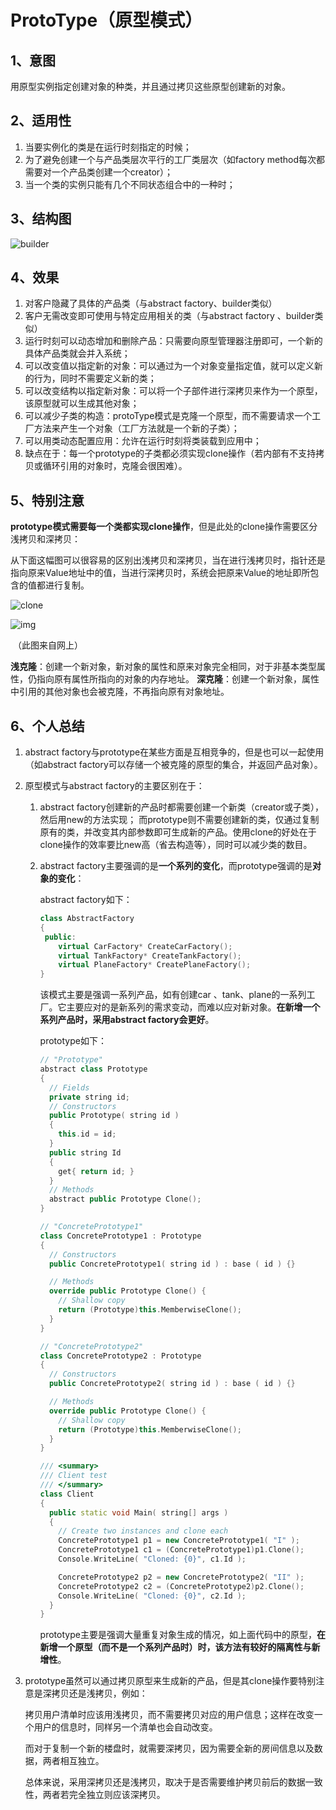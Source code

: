 # ProtoType（原型模式）

## 1、意图

用原型实例指定创建对象的种类，并且通过拷贝这些原型创建新的对象。

## 2、适用性

1. 当要实例化的类是在运行时刻指定的时候；
2. 为了避免创建一个与产品类层次平行的工厂类层次（如factory method每次都需要对一个产品类创建一个creator）；
3. 当一个类的实例只能有几个不同状态组合中的一种时；

## 3、结构图

![builder](/master/screenshot/prototype.PNG)

## 4、效果

1. 对客户隐藏了具体的产品类（与abstract factory、builder类似）
2. 客户无需改变即可使用与特定应用相关的类（与abstract factory 、builder类似）
3. 运行时刻可以动态增加和删除产品：只需要向原型管理器注册即可，一个新的具体产品类就会并入系统；
4. 可以改变值以指定新的对象：可以通过为一个对象变量指定值，就可以定义新的行为，同时不需要定义新的类；
5. 可以改变结构以指定新对象：可以将一个子部件进行深拷贝来作为一个原型，该原型就可以生成其他对象；
6. 可以减少子类的构造：protoType模式是克隆一个原型，而不需要请求一个工厂方法来产生一个对象（工厂方法就是一个新的子类）；
7. 可以用类动态配置应用：允许在运行时刻将类装载到应用中；
8. 缺点在于：每一个prototype的子类都必须实现clone操作（若内部有不支持拷贝或循环引用的对象时，克隆会很困难）。

## 5、特别注意

**prototype模式需要每一个类都实现clone操作**，但是此处的clone操作需要区分浅拷贝和深拷贝：

​        从下面这幅图可以很容易的区别出浅拷贝和深拷贝，当在进行浅拷贝时，指针还是指向原来Value地址中的值，当进行深拷贝时，系统会把原来Value的地址即所包含的值都进行复制。

![clone](/master/screenshot/prototype_clone.PNG)

![img](https://images.cnblogs.com/cnblogs_com/feipeng/Pic014.jpg)

​                                                               （此图来自网上）

**浅克隆**：创建一个新对象，新对象的属性和原来对象完全相同，对于非基本类型属性，仍指向原有属性所指向的对象的内存地址。
**深克隆**：创建一个新对象，属性中引用的其他对象也会被克隆，不再指向原有对象地址。

## 6、个人总结 

1. abstract factory与prototype在某些方面是互相竞争的，但是也可以一起使用（如abstract factory可以存储一个被克隆的原型的集合，并返回产品对象）。

2. 原型模式与abstract factory的主要区别在于：

   1. abstract factory创建新的产品时都需要创建一个新类（creator或子类），然后用new的方法实现； 而prototype则不需要创建新的类，仅通过复制原有的类，并改变其内部参数即可生成新的产品。使用clone的好处在于clone操作的效率要比new高（省去构造等），同时可以减少类的数目。

   2. abstract factory主要强调的是**一个系列的变化**，而prototype强调的是**对象的变化**：

      abstract factory如下：

      ```c++
      class AbstractFactory
      {
       public:
          virtual CarFactory* CreateCarFactory();
          virtual TankFactory* CreateTankFactory();
          virtual PlaneFactory* CreatePlaneFactory();
      }
      ```

      该模式主要是强调一系列产品，如有创建car 、tank、plane的一系列工厂。它主要应对的是新系列的需求变动，而难以应对新对象。**在新增一个系列产品时，采用abstract factory会更好**。

      prototype如下：

      ```cpp
      // "Prototype"
      abstract class Prototype
      {
        // Fields
        private string id;
        // Constructors
        public Prototype( string id )
        {
          this.id = id;
        }
        public string Id
        {
          get{ return id; }
        }
        // Methods
        abstract public Prototype Clone();
      }
      
      // "ConcretePrototype1"
      class ConcretePrototype1 : Prototype
      {
        // Constructors
        public ConcretePrototype1( string id ) : base ( id ) {}
      
        // Methods
        override public Prototype Clone() {
          // Shallow copy
          return (Prototype)this.MemberwiseClone();
        }
      }
      
      // "ConcretePrototype2"
      class ConcretePrototype2 : Prototype
      {
        // Constructors
        public ConcretePrototype2( string id ) : base ( id ) {}
      
        // Methods
        override public Prototype Clone() {
          // Shallow copy
          return (Prototype)this.MemberwiseClone();
        }
      }
      
      /// <summary>
      /// Client test
      /// </summary>
      class Client
      {
        public static void Main( string[] args )
        {
          // Create two instances and clone each
          ConcretePrototype1 p1 = new ConcretePrototype1( "I" );
          ConcretePrototype1 c1 = (ConcretePrototype1)p1.Clone();
          Console.WriteLine( "Cloned: {0}", c1.Id );
      
          ConcretePrototype2 p2 = new ConcretePrototype2( "II" );
          ConcretePrototype2 c2 = (ConcretePrototype2)p2.Clone();
          Console.WriteLine( "Cloned: {0}", c2.Id );
        }
      }
      ```

      prototype主要是强调大量重复对象生成的情况，如上面代码中的原型，**在新增一个原型（而不是一个系列产品时）时，该方法有较好的隔离性与新增性**。

3. prototype虽然可以通过拷贝原型来生成新的产品，但是其clone操作要特别注意是深拷贝还是浅拷贝，例如：

   拷贝用户清单时应该用浅拷贝，而不需要拷贝对应的用户信息；这样在改变一个用户的信息时，同样另一个清单也会自动改变。

   而对于复制一个新的楼盘时，就需要深拷贝，因为需要全新的房间信息以及数据，两者相互独立。

   总体来说，采用深拷贝还是浅拷贝，取决于是否需要维护拷贝前后的数据一致性，两者若完全独立则应该深拷贝。
